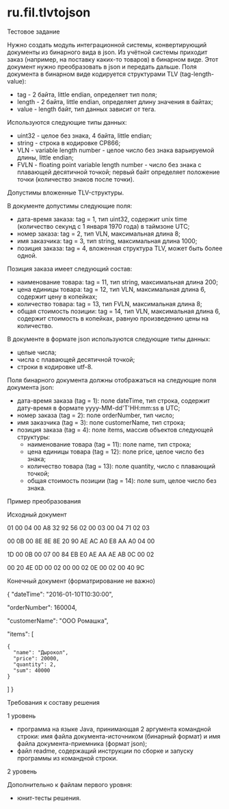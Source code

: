 # ru.fil.tlvtojson

Тестовое задание

Нужно создать модуль интеграционной системы, конвертирующий документы из бинарного вида в json.
Из учётной системы приходит заказ (например, на поставку каких-то товаров) в бинарном виде. Этот документ нужно преобразовать в json и передать дальше.
Поля документа в бинарном виде кодируется структурами TLV (tag-length-value):
- tag - 2 байта, little endian, определяет тип поля;
- length - 2 байта, little endian, определяет длину значения в байтах;
- value - length байт, тип данных зависит от тега.

Используются следующие типы данных:
- uint32 - целое без знака, 4 байта, little endian;
- string - строка в кодировке CP866;
- VLN - variable length number - целое число без знака варьируемой длины, little endian;
- FVLN - floating point variable length number - число без знака с плавающей десятичной точкой; первый байт определяет положение точки (количество знаков после точки).

Допустимы вложенные TLV-структуры.


В документе допустимы следующие поля:

- дата-время заказа: tag = 1, тип uint32, содержит unix time (количество секунд с 1 января 1970 года) в таймзоне UTC;
- номер заказа: tag = 2, тип VLN, максимальная длина 8;
- имя заказчика: tag = 3, тип string, максимальная длина 1000;
- позиция заказа: tag = 4, вложенная структура TLV, может быть более одной.

Позиция заказа имеет следующий состав:

- наименование товара: tag = 11, тип string, максимальная длина 200;
- цена единицы товара: tag = 12, тип VLN, максимальная длина 6, содержит цену в копейках;
- количество товара: tag = 13, тип FVLN, максимальная длина 8;
- общая стоимость позиции: tag = 14, тип VLN, максимальная длина 6, содержит стоимость в копейках, равную произведению цены на количество.


В документе в формате json используются следующие типы данных:
- целые числа;
- числа с плавающей десятичной точкой;
- строки в кодировке utf-8.

Поля бинарного документа должны отображаться на следующие поля документа json:
- дата-время заказа (tag = 1): поле dateTime, тип строка, содержит дату-время в формате yyyy-MM-dd'T'HH:mm:ss в UTC;
- номер заказа (tag = 2): поле orderNumber, тип число;
- имя заказчика (tag = 3): поле customerName, тип строка;
- позиция заказа (tag = 4): поле items, массив объектов следующей структуры:
  - наименование товара (tag = 11): поле name, тип строка;
  - цена единицы товара (tag = 12): поле price, целое число без знака;
  - количество товара (tag = 13): поле quantity, число с плавающий точкой;
  - общая стоимость позиции (tag = 14): поле sum, целое число без знака.


Пример преобразования

Исходный документ

01 00 04 00 A8 32 92 56 02 00 03 00 04 71 02 03

00 0B 00 8E 8E 8E 20 90 AE AC A0 E8 AA A0 04 00

1D 00 0B 00 07 00 84 EB E0 AE AA AE AB 0C 00 02

00 20 4E 0D 00 02 00 00 02 0E 00 02 00 40 9C


Конечный документ (форматрирование не важно)

{
  "dateTime": "2016-01-10T10:30:00",
  
  "orderNumber": 160004,
  
  "customerName": "ООО Ромашка",
  
  "items": [
  
    {
      "name": "Дырокол",
      "price": 20000,
      "quantity": 2,
      "sum": 40000
    }
  ]
}



Требования к составу решения

1 уровень

- программа на языке Java, принимающая 2 аргумента командной строки: имя файла документа-источником (бинарный формат) и имя файла документа-приемника (формат json);
- файл readme, содержащий инструкции по сборке и запуску программы из командной строки.


2 уровень

Дополнительно к файлам первого уровня:
- юнит-тесты решения.


